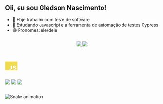 ## Oii, eu sou Gledson Nascimento!

- 🔭 Hoje trabalho com teste de software
- 🌱 Estudando Javascript e a ferramenta de automação de testes Cypress
- 😄 Pronomes: ele/dele 
##

<div align="center">
  <a href="https://github.com/qagledson">
  <img height="150em" src="https://github-readme-stats.vercel.app/api?username=qagledson&show_icons=true&theme=dark&include_all_commits=true&count_private=true"/>
  <img height="150em" src="https://github-readme-stats.vercel.app/api/top-langs/?username=qagledson&layout=compact&langs_count=7&theme=dark"/>
</div>
  
##
  
<div style="display: inline_block"><br>
  <img align="center" alt="Gledson-Js" height="30" width="40" src="https://raw.githubusercontent.com/devicons/devicon/master/icons/javascript/javascript-plain.svg">
</div>
  
##
  
<div> 
  <a href="https://instagram.com/qagledson" target="_blank"><img src="https://img.shields.io/badge/-Instagram-%23E4405F?style=for-the-badge&logo=instagram&logoColor=white" target="_blank"></a>
  <a href = "mailto:gledsonnascimento@gmail.com"><img src="https://img.shields.io/badge/-Gmail-%23333?style=for-the-badge&logo=gmail&logoColor=white" target="_blank"></a>
  <a href="https://www.linkedin.com/in/gledson-nascimento-b68199125/" target="_blank"><img src="https://img.shields.io/badge/-LinkedIn-%230077B5?style=for-the-badge&logo=linkedin&logoColor=white" target="_blank"></a> 
 
##
  
  ![Snake animation](https://github.com/qagledson/qagledson/blob/output/github-contribution-grid-snake.svg)
 
##
</div>
